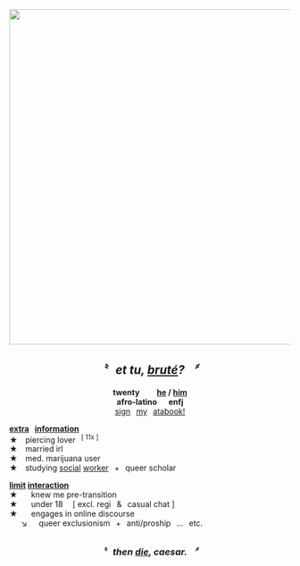 <div align="center">
  <img src="https://files.catbox.moe/oor11d.png"" width="600">
  
## *〝⠀et tu, <ins>bruté</ins>?⠀〞*
**twenty⠀⠀⠀<ins>he</ins> / <ins>him</ins>\
afro-latino⠀⠀enfj**\
[sign](https://hempderived.atabook.org)⠀[my](https://hempderived.atabook.org)⠀[atabook!](https://hempderived.atabook.org)
</div>

**<ins>extra</ins>⠀<ins>information</ins>**\
**★**  piercing lover⠀<sup>[ 11x ]</sup>\
**★**  married irl\
**★**  med. marijuana user\
**★**  studying <ins>social</ins> <ins>worker</ins>⠀+⠀queer scholar

**<ins>limit</ins> <ins>interaction</ins>**\
**★** ⠀⠀knew me pre-transition\
**★** ⠀⠀under 18⠀ [ excl. regi⠀&⠀casual chat ]</sup>\
**★** ⠀⠀engages in online discourse\
   ↘   queer exclusionism⠀+⠀anti/proship⠀...⠀etc.


<div align="center">

##  
### *〝⠀then <ins>die</ins>, caesar.⠀〞*
</div>
